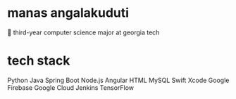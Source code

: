 # manas angalakuduti
:bee: third-year computer science major at georgia tech

# tech stack
<!-- <img src="" width=30 height=30 />  <br/> -->
Python
Java
Spring Boot
Node.js
Angular
HTML
MySQL
Swift
Xcode
Google Firebase
Google Cloud
Jenkins
TensorFlow


<!--
Spring Boot, Angular other techs

also section about interests such as f1, chicago sports, music (check out my spotify)
-->
<!--
**manasangalakuduti/manasangalakuduti** is a ✨ _special_ ✨ repository because its `README.md` (this file) appears on your GitHub profile.

Here are some ideas to get you started:

- 🔭 I’m currently working on ...
- 🌱 I’m currently learning ...
- 👯 I’m looking to collaborate on ...
- 🤔 I’m looking for help with ...
- 💬 Ask me about ...
- 📫 How to reach me: ...
- 😄 Pronouns: ...
- ⚡ Fun fact: ...
-->
